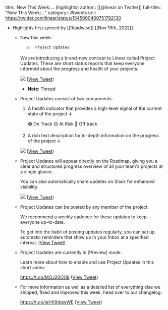 title:: New This Week:... (highlights)
author:: [[@linear on Twitter]]
full-title:: "New This Week:..."
category:: #tweets
url:: https://twitter.com/linear/status/1545060400751792130

- Highlights first synced by [[Readwise]] [[Nov 19th, 2022]]
	- New this week:
	                  
	         📈  Project Updates
	  
	  We are introducing a brand-new concept to Linear called Project Updates. These are short status reports that keep everyone informed about the progress and health of your projects. 
	  
	  ![](https://pbs.twimg.com/media/FXEko3aUUAAqH32.jpg) ([View Tweet](https://twitter.com/linear/status/1545060400751792130))
		- **Note**: Thread
	- Project Updates consist of two components:
	  
	  1) A health indicator that provides a high-level signal of the current state of the project ↓
	  
	     🟢  On Track
	     🟡  At Risk
	     🔴  Off track
	  
	  2) A rich text description for in-depth information on the progress of the project ↓ 
	  
	  ![](https://pbs.twimg.com/media/FXElhREUEAcu3Rl.jpg) ([View Tweet](https://twitter.com/linear/status/1545060410927108098))
	- Project Updates will appear directly on the Roadmap, giving you a clear and structured progress overview of all your team's projects at a single glance.
	  
	  You can also automatically share updates on Slack for enhanced visibility. 
	  
	  ![](https://pbs.twimg.com/media/FXElqB3UEAAUMv7.jpg) ([View Tweet](https://twitter.com/linear/status/1545060420272025601))
	- Project Updates can be posted by any member of the project.
	  
	  We recommend a weekly cadence for these updates to keep everyone up-to-date.
	  
	  To get into the habit of posting updates regularly, you can set up automatic reminders that show up in your Inbox at a specified interval. ([View Tweet](https://twitter.com/linear/status/1545060423480668163))
	- Project Updates are currently in [Preview] mode.
	  
	  Learn more about how to enable and use Project Updates in this short video:
	  
	  https://t.co/MOJ20l2i1b ([View Tweet](https://twitter.com/linear/status/1545060425431076868))
	- For more information as well as a detailed list of everything else we shipped, fixed and improved this week, head over to our changelog:
	  
	  https://t.co/ieHX9dqwWE ([View Tweet](https://twitter.com/linear/status/1545060427624632320))